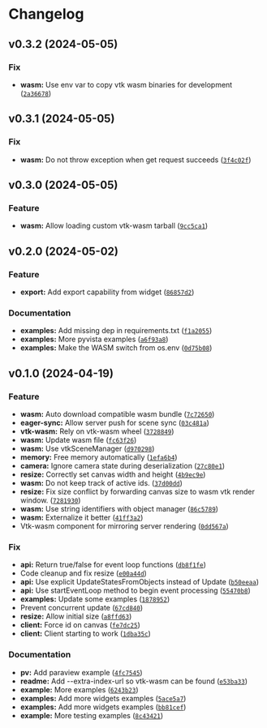 # Changelog

<!--next-version-placeholder-->

## v0.3.2 (2024-05-05)

### Fix

* **wasm:** Use env var to copy vtk wasm binaries for development ([`2a36678`](https://github.com/Kitware/trame-vtklocal/commit/2a36678af4227ce6cdf7c9e927612ebc6321f40b))

## v0.3.1 (2024-05-05)

### Fix

* **wasm:** Do not throw exception when get request succeeds ([`3f4c02f`](https://github.com/Kitware/trame-vtklocal/commit/3f4c02f45b10aaae02f97cd29d9532d8c5177d57))

## v0.3.0 (2024-05-05)

### Feature

* **wasm:** Allow loading custom vtk-wasm tarball ([`9cc5ca1`](https://github.com/Kitware/trame-vtklocal/commit/9cc5ca12a71191253873d6f6d6e3304912485baa))

## v0.2.0 (2024-05-02)

### Feature

* **export:** Add export capability from widget ([`86857d2`](https://github.com/Kitware/trame-vtklocal/commit/86857d2609e4be9b3f7622b207dacf4b74a74634))

### Documentation

* **examples:** Add missing dep in requirements.txt ([`f1a2055`](https://github.com/Kitware/trame-vtklocal/commit/f1a205570f36c33f1110f4cfb4fc69084f747953))
* **examples:** More pyvista examples ([`a6f93a8`](https://github.com/Kitware/trame-vtklocal/commit/a6f93a8686e5828de1959fdc95ae5365cf60ccbf))
* **examples:** Make the WASM switch from os.env ([`0d75b08`](https://github.com/Kitware/trame-vtklocal/commit/0d75b08e59cdf772617dd45f036c6287f63e139e))

## v0.1.0 (2024-04-19)

### Feature

* **wasm:** Auto download compatible wasm bundle ([`7c72650`](https://github.com/Kitware/trame-vtklocal/commit/7c72650af0f6228c8ee681b20c811ee79c9609d2))
* **eager-sync:** Allow server push for scene sync ([`03c481a`](https://github.com/Kitware/trame-vtklocal/commit/03c481aa3e0a6838fa400b57f48631bd74771035))
* **vtk-wasm:** Rely on vtk-wasm wheel ([`3728849`](https://github.com/Kitware/trame-vtklocal/commit/37288498590e258c3e756f20a8af7448ae146c04))
* **wasm:** Update wasm file ([`fc63f26`](https://github.com/Kitware/trame-vtklocal/commit/fc63f26848b21fd45ad2cb57144120511fbe4f94))
* **wasm:** Use vtkSceneManager ([`d970298`](https://github.com/Kitware/trame-vtklocal/commit/d97029846ddfdda5fc7706120f797e5f31621e5f))
* **memory:** Free memory automatically ([`1efa6b4`](https://github.com/Kitware/trame-vtklocal/commit/1efa6b44af9ffe2c72d534b7de8ed66454589938))
* **camera:** Ignore camera state during deserialization ([`27c80e1`](https://github.com/Kitware/trame-vtklocal/commit/27c80e1dca552a88bed917c0e6cc024846495bef))
* **resize:** Correctly set canvas width and height ([`4b9ec9e`](https://github.com/Kitware/trame-vtklocal/commit/4b9ec9e90e9a3775968998592f103dcb3cfe30a2))
* **wasm:** Do not keep track of active ids. ([`37d00dd`](https://github.com/Kitware/trame-vtklocal/commit/37d00dd66db0ab4ef39dfda51aea8f7f5429df73))
* **resize:** Fix size conflict by forwarding canvas size to wasm vtk render window. ([`7281930`](https://github.com/Kitware/trame-vtklocal/commit/72819304235987c1fd82fd6914a77cc54f5859dc))
* **wasm:** Use string identifiers with object manager ([`86c5789`](https://github.com/Kitware/trame-vtklocal/commit/86c578967d254fc0b5e21a27be252a954461ff18))
* **wasm:** Externalize it better ([`41ff3a2`](https://github.com/Kitware/trame-vtklocal/commit/41ff3a2c401a80124db00d9ce7c602241f8c6bb2))
* Vtk-wasm component for mirroring server rendering ([`0dd567a`](https://github.com/Kitware/trame-vtklocal/commit/0dd567a4eca36451e4c679ec277c975e16e99f4b))

### Fix

* **api:** Return true/false for event loop functions ([`db8f1fe`](https://github.com/Kitware/trame-vtklocal/commit/db8f1fe0b0c61af44c0d2f62e1ff25affae35512))
* Code cleanup and fix resize ([`e00a44d`](https://github.com/Kitware/trame-vtklocal/commit/e00a44da7a9718637466d1db4579571e21c8d49d))
* **api:** Use explicit UpdateStatesFromObjects instead of Update ([`b50eeaa`](https://github.com/Kitware/trame-vtklocal/commit/b50eeaa17465a0f20300171e50be2480ef08dd4c))
* **api:** Use startEventLoop method to begin event processing ([`55470b8`](https://github.com/Kitware/trame-vtklocal/commit/55470b83dcfe5e991c1dea8194c44dcef21bf3d8))
* **examples:** Update some examples ([`1878952`](https://github.com/Kitware/trame-vtklocal/commit/1878952d993136015dc57d6334c39a0f0f168b35))
* Prevent concurrent update ([`67cd840`](https://github.com/Kitware/trame-vtklocal/commit/67cd840caa310189c4b2060d8ad74d4f75fd7077))
* **resize:** Allow initial size ([`a8ffd63`](https://github.com/Kitware/trame-vtklocal/commit/a8ffd63fdec2b03ada70b27fd3411db6987169bd))
* **client:** Force id on canvas ([`fe7dc25`](https://github.com/Kitware/trame-vtklocal/commit/fe7dc2567f7eb4978e6ea4df1130a06767e01172))
* **client:** Client starting to work ([`1dba35c`](https://github.com/Kitware/trame-vtklocal/commit/1dba35c98abd46fb0a6edb0300712c79e258334d))

### Documentation

* **pv:** Add paraview example ([`4fc7545`](https://github.com/Kitware/trame-vtklocal/commit/4fc7545d6a2080043683882867cdcf0cae15b956))
* **readme:** Add --extra-index-url so vtk-wasm can be found ([`e53ba33`](https://github.com/Kitware/trame-vtklocal/commit/e53ba33831abf34f3eeb4ca03ea9acb044aadc93))
* **example:** More examples ([`6243b23`](https://github.com/Kitware/trame-vtklocal/commit/6243b23de78fb66ea1b582aa7c496adc054c4d32))
* **examples:** Add more widgets examples ([`5ace5a7`](https://github.com/Kitware/trame-vtklocal/commit/5ace5a71008ceb42a8e52d92256472ce5e154b92))
* **examples:** Add more widgets examples ([`bb81cef`](https://github.com/Kitware/trame-vtklocal/commit/bb81cefae5e7b04da5bfc086c8d4374b855ae45e))
* **example:** More testing examples ([`8c43421`](https://github.com/Kitware/trame-vtklocal/commit/8c434213fe594de05d01a281fa2bae9b42ba0759))

